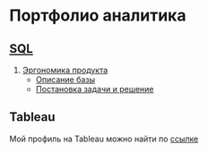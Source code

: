 # Портфолио аналитика


## [SQL](https://github.com/Dariya1105/portfolio/tree/main/sql)

1. [Эргономика продукта](https://github.com/Dariya1105/portfolio/tree/main/sql/Эргономика%20продукта)
   - [Описание базы](https://github.com/Dariya1105/portfolio/blob/main/sql/Эргономика%20продукта/Описание%20базы%20данных)
   - [Постановка задачи и решение](https://github.com/Dariya1105/portfolio/blob/main/sql/Эргономика%20продукта/задание.md)
  
## Tableau

Мой профиль на Tableau можно найти по [ссылке](https://public.tableau.com/app/profile/salat2951) 

